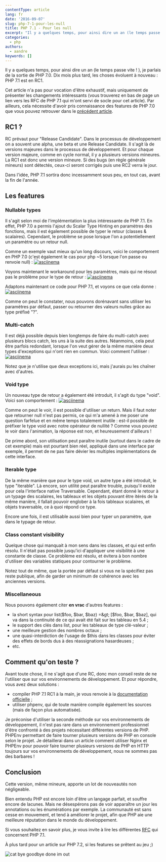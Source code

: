 ```yaml
---
contentType: article
lang: fr
date: '2016-09-07'
slug: php-7-1-pour-les-null
title: PHP 7.1 - Pour les null
excerpt: "Il y a quelques temps, pour ainsi dire un an (le temps passe vite ! ), je parlais de la sortie de PHP 7.0. Dix mois plus tard,\_les choses évoluent à nouveau : PHP 7.1 est en RC1."
categories:
  - php
authors:
  - aandre
keywords: []
---
```

Il y a quelques temps, pour ainsi dire un an (le temps passe vite ! ), je parlais de la sortie de PHP 7.0. Dix mois plus tard, les choses évoluent à nouveau : PHP 7.1 est en RC1.

Cet article n'a pas pour vocation d'être exhaustif, mais uniquement de présenter les changements intéressants (vous trouverez en bas de page un lien vers les RFC de PHP 7.1 qui m'ont servi de socle pour cet article). Par ailleurs, cela nécessite d'avoir pris connaissance des features de PHP 7.0 que vous pouvez retrouver dans le [précédent article]({BASE_URL}/fr/php-7-petit-guide-qui-ne-trompe-pas/).

## RC1 ?

RC prévaut pour "Release Candidate". Dans le processus de développement on a souvent une alpha, une beta et une Release Candidate. Il s'agit là de versions majeures dans le processus de développement. Et pour chaque version majeure, comme en cycle normal, il y a plusieurs versions mineures. La RC1 est donc une version mineure. Si des bugs (en règle générale mineurs) sont détectés, ceux-ci seront corrigés puis une RC2 verra le jour.

Dans l'idée, PHP 7.1 sortira donc incessamment sous peu, en tout cas, avant la fin de l'année.

## Les features

### Nullable types

Il s'agit selon moi de l'implémentation la plus intéressante de PHP 7.1. En effet, PHP 7.0 a permis l'ajout du Scalar Type Hinting en paramètres des fonctions, mais il est également possible de typer le retour (classes &amp; scalaires). Cependant, le problème se pose lorsque l'on a potentiellement un paramètre ou un retour null.

Comme un exemple vaut mieux qu'un long discours, voici le comportement en PHP 7.0 (c'est également le cas pour php ~5 lorsque l'on passe ou renvoie null) :
[![asciinema](https://asciinema.org/a/84925.png)](https://asciinema.org/a/84925)

Voyons maintenant le workaround pour les paramètres, mais qui ne résout pas le problème pour le type de retour :
[![asciinema](https://asciinema.org/a/84927.png)](https://asciinema.org/a/84927)

Adaptons maintenant ce code pour PHP 7.1, et voyons ce que cela donne :
[![asciinema](https://asciinema.org/a/84926.png)](https://asciinema.org/a/84926)

Comme on peut le constater, nous pouvons dorénavant sans utiliser les paramètres par défaut, passer ou retourner des valeurs nulles grâce au type préfixé "?".

### Multi-catch

Il est déjà possible depuis bien longtemps de faire du multi-catch avec plusieurs blocs catch, les uns à la suite des autres. Néanmoins, cela peut être parfois redondant, lorsque l'on veut gérer de la même manière deux types d'exceptions qui n'ont rien en commun. Voici comment l'utiliser :
[![asciinema](https://asciinema.org/a/84954.png)](https://asciinema.org/a/84954)

Notez que je n'utilise que deux exceptions ici, mais j'aurais pu les chaîner avec d'autres.

### Void type

Un nouveau type de retour a également été introduit, il s'agit du type "void". Voici son comportement :
[![asciinema](https://asciinema.org/a/84952.png)](https://asciinema.org/a/84952)

Comme on peut le voir, il est possible d'utiliser un return. Mais il faut noter que retourner null n'est pas permis, ce qui m'a amené à me poser une question farfelue et en même temps totalement inutile : est-il possible de préfixer le type void avec notre opérateur de nullité ? Comme vous pouvez le voir dans l'animation, la réponse est non, et heureusement d'ailleurs !

De prime abord, son utilisation peut paraître inutile (surtout dans le cadre de cet exemple) mais est pourtant bien réel, appliqué dans une interface par exemple, il permet de ne pas faire dévier les multiples implémentations de cette interface.

### Iterable type

De la même manière que pour le type void, un autre type a été introduit, le type "iterable". Là encore, son utilité peut paraître trouble, puisqu'il existe pour cela l'interface native Traversable. Cependant, étant donné le retour à un typage des scalaires, les tableaux et les objets pouvant être itérés de la même manière, il fallait pouvoir englober à la fois tableaux scalaires, et objets traversable, ce à quoi répond ce type.

Encore une fois, il est utilisable aussi bien pour typer un paramètre, que dans le typage de retour.

### Class constant visibility

Quelque chose qui manquait à mon sens dans les classes, et qui est enfin résolu. Il n'était pas possible jusqu'ici d'appliquer une visibilité à une constante de classe. Ce problème est résolu, et évitera à bon nombre d'utiliser des variables statiques pour contourner le problème.

Notez tout de même, que la portée par défaut si vous ne la spécifiez pas reste publique, afin de garder un minimum de cohérence avec les anciennes versions.

### Miscellaneous

Nous pouvons également citer **en vrac** d'autres features :
- la short syntax pour list($foo, $bar, $baz) =&gt; [$foo, $bar, $baz], qui va dans la continuité de ce qui avait été fait sur les tableau en 5.4 ;
- le support des clés dans list, pour les tableaux de type clé-valeur ;
- une meilleure gestion des nombres octaux ;
- une quasi-interdiction de l'usage de $this dans les classes pour éviter des effets de bords dus à des réassignations hasardeuses ;
- etc.

## Comment qu'on teste ?

Avant toute chose, il ne s'agit que d'une RC, donc mon conseil reste de ne l'utiliser que sur vos environnements de développement. Et pour répondre, vous avez deux solutions :

- compiler PHP 7.1 RC1 à la main, je vous renvoie à la [documentation officielle](http://php.net/manual/fr/install.windows.building.php) ;
- utiliser phpenv, qui de toute manière compile également les sources (mais de façon plus automatisée).

Je préconise d'utiliser la seconde méthode sur vos environnements de développement, il n'est pas rare dans un environnement professionnel d'être confronté à des projets nécessitant différentes versions de PHP. PHPEnv permettant de faire tourner plusieurs versions de PHP en console selon le projet. Je détaillerai dans un article comment utiliser Nginx et PHPEnv pour pouvoir faire tourner plusieurs versions de PHP en HTTP toujours sur vos environnements de développement, nous ne sommes pas des barbares !

## Conclusion

Cette version, même mineure, apporte un lot de nouveautés non négligeable.

Bien entendu PHP est encore loin d'être un langage parfait, et souffre encore de lacunes. Mais ne désespérons pas de voir apparaître un jour les annotations ou les énumérations par exemple. La communauté est sans cesse en mouvement, et tend à améliorer le projet, afin que PHP aie une meilleure réputation dans le monde du développement.

Si vous souhaitez en savoir plus, je vous invite à lire les différentes [RFC](https://wiki.php.net/rfc#php_71) qui concernent PHP 7.1.

À plus tard pour un article sur PHP 7.2, si les features se prêtent au jeu ;)

![cat bye goodbye done im out](https://media.giphy.com/media/iPiUxztIL4Sl2/giphy.gif)
